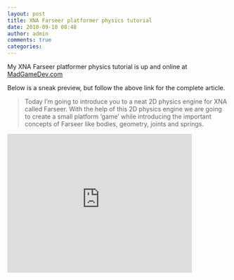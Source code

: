 ```yaml
---
layout: post
title: XNA Farseer platformer physics tutorial
date: 2010-09-10 08:48
author: admin
comments: true
categories:
---
```

My XNA Farseer platformer physics tutorial is up and online at <a href="http://www.madgamedev.com/post/2010/09/09/Article-XNA-Farseer-Platform-Physics-Tutorial.aspx">MadGameDev.com</a>

Below is a sneak preview, but follow the above link for the complete article.
<blockquote>Today I’m going to introduce you to a neat 2D physics engine for XNA called Farseer. With the help of this 2D physics engine we are going to create a small platform ‘game’ while introducing the important concepts of Farseer like bodies, geometry, joints and springs.
</blockquote>

<iframe width="420" height="315" src="https://www.youtube.com/embed/iC_Y9Tq5JeU" frameborder="0" allowfullscreen></iframe>
